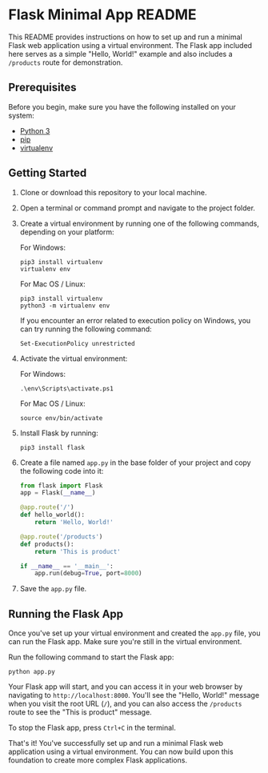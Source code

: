 # Flask Minimal App README

This README provides instructions on how to set up and run a minimal Flask web application using a virtual environment. The Flask app included here serves as a simple "Hello, World!" example and also includes a `/products` route for demonstration.

## Prerequisites

Before you begin, make sure you have the following installed on your system:

- [Python 3](https://www.python.org/downloads/)
- [pip](https://pip.pypa.io/en/stable/installation/)
- [virtualenv](https://pypi.org/project/virtualenv/)

## Getting Started

1. Clone or download this repository to your local machine.

2. Open a terminal or command prompt and navigate to the project folder.

3. Create a virtual environment by running one of the following commands, depending on your platform:

   For Windows:
   ```
   pip3 install virtualenv
   virtualenv env
   ```

   For Mac OS / Linux:
   ```
   pip3 install virtualenv
   python3 -m virtualenv env
   ```

   If you encounter an error related to execution policy on Windows, you can try running the following command:
   ```
   Set-ExecutionPolicy unrestricted
   ```

4. Activate the virtual environment:

   For Windows:
   ```
   .\env\Scripts\activate.ps1
   ```

   For Mac OS / Linux:
   ```
   source env/bin/activate
   ```

5. Install Flask by running:

   ```
   pip3 install flask
   ```

6. Create a file named `app.py` in the base folder of your project and copy the following code into it:

   ```python
   from flask import Flask
   app = Flask(__name__)

   @app.route('/')
   def hello_world():
       return 'Hello, World!'

   @app.route('/products')
   def products():
       return 'This is product'

   if __name__ == '__main__':
       app.run(debug=True, port=8000)
   ```

7. Save the `app.py` file.

## Running the Flask App

Once you've set up your virtual environment and created the `app.py` file, you can run the Flask app. Make sure you're still in the virtual environment.

Run the following command to start the Flask app:

```
python app.py
```

Your Flask app will start, and you can access it in your web browser by navigating to `http://localhost:8000`. You'll see the "Hello, World!" message when you visit the root URL (`/`), and you can also access the `/products` route to see the "This is product" message.

To stop the Flask app, press `Ctrl+C` in the terminal.

That's it! You've successfully set up and run a minimal Flask web application using a virtual environment. You can now build upon this foundation to create more complex Flask applications.